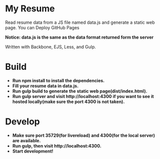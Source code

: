 # My Resume

Read resume data from a JS file named data.js and generate a static web page. You can Deploy GitHub Pages 

**Notice: data.js is the same as the data format returned form the server**

Written with Backbone, EJS, Less, and Gulp.

# Build

* **Run npm install to install the dependencies.**
* **Fill your resume data in data.js.**
* **Run gulp build to generate the static web page(dist/index.html).**
* **Run gulp server and visit http://localhost:4300 if you want to see it hosted locally(make sure the port 4300 is not taken).**

# Develop

* **Make sure port 35729(for livereload) and 4300(for the local server) are available.**
* **Run gulp, then visit http://localhost:4300.**
* **Start development!**
